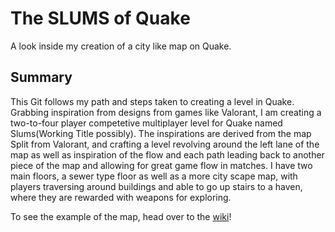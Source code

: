 # The SLUMS of Quake
A look inside my creation of a city like map on Quake.

## Summary
This Git follows my path and steps taken to creating a level in Quake. Grabbing inspiration from designs from games like Valorant, I am creating a two-to-four player competetive multiplayer level for Quake named Slums(Working Title possibly). The inspirations are derived from the map Split from Valorant, and crafting a level revolving around the left lane of the map as well as inspiration of the flow and each path leading back to another piece of the map and allowing for great game flow in matches. I have two main floors, a sewer type floor as well as a more city scape map, with players traversing around buildings and able to go up stairs to a haven, where they are rewarded with weapons for exploring.

To see the example of the map, head over to the [wiki](https://github.com/thetimelords12/Skull-Quake/wiki)!
